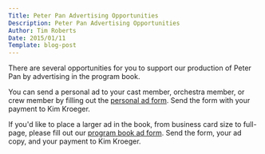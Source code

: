 ```yaml
---
Title: Peter Pan Advertising Opportunities
Description: Peter Pan Advertising Opportunities
Author: Tim Roberts
Date: 2015/01/11
Template: blog-post
---
```

There are several opportunities for you to support our production of Peter
Pan by advertising in the program book.

You can send a personal ad to your cast member, orchestra member, or crew member by filling out the 
[personal ad form](http://tuhschoir.org/data//uploads/PeterPanPersonalAdForm.pdf). 
Send the form with your payment to Kim Kroeger.

If you'd like to place a larger ad in the book, from business card size to full-page, please fill out our 
[program book ad form](http://tuhschoir.org/data/uploads/PeterPanAdvertisementForm.pdf). 
Send the form, your ad copy, and your payment to Kim Kroeger.

